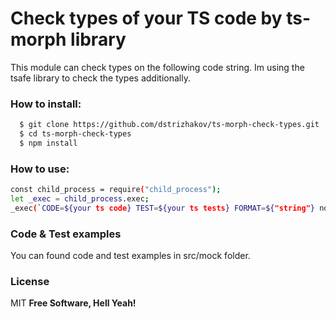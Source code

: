 # Check types of your TS code by ts-morph library

This module can check types on the following code string.
Im using the tsafe library to check the types additionally.

### How to install:

```sh
  $ git clone https://github.com/dstrizhakov/ts-morph-check-types.git
  $ cd ts-morph-check-types
  $ npm install
```

### How to use:

```sh
const child_process = require("child_process");
let _exec = child_process.exec;
_exec(`CODE=${your ts code} TEST=${your ts tests} FORMAT=${"string"} node index.js`,{},() => {});
```

### Code & Test examples

You can found code and test examples in src/mock folder.

### License

MIT
**Free Software, Hell Yeah!**
